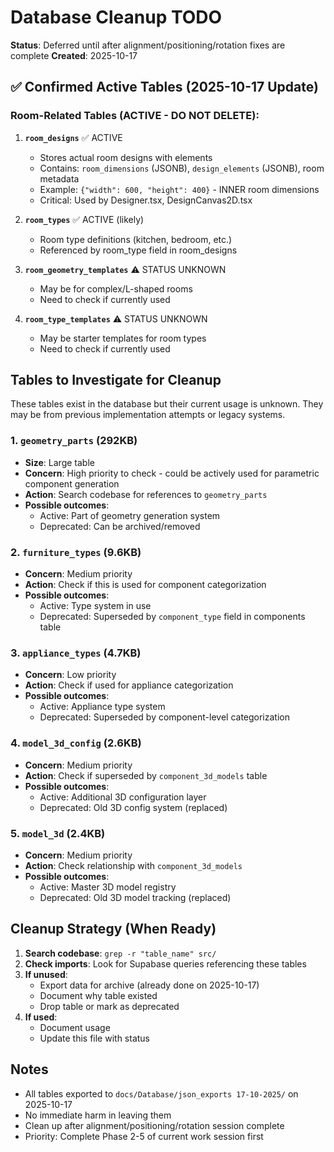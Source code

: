 # Database Cleanup TODO

**Status**: Deferred until after alignment/positioning/rotation fixes are complete
**Created**: 2025-10-17

## ✅ Confirmed Active Tables (2025-10-17 Update)

### Room-Related Tables (ACTIVE - DO NOT DELETE):
1. **`room_designs`** ✅ ACTIVE
   - Stores actual room designs with elements
   - Contains: `room_dimensions` (JSONB), `design_elements` (JSONB), room metadata
   - Example: `{"width": 600, "height": 400}` - INNER room dimensions
   - Critical: Used by Designer.tsx, DesignCanvas2D.tsx

2. **`room_types`** ✅ ACTIVE (likely)
   - Room type definitions (kitchen, bedroom, etc.)
   - Referenced by room_type field in room_designs

3. **`room_geometry_templates`** ⚠️ STATUS UNKNOWN
   - May be for complex/L-shaped rooms
   - Need to check if currently used

4. **`room_type_templates`** ⚠️ STATUS UNKNOWN
   - May be starter templates for room types
   - Need to check if currently used

## Tables to Investigate for Cleanup

These tables exist in the database but their current usage is unknown. They may be from previous implementation attempts or legacy systems.

### 1. `geometry_parts` (292KB)
- **Size**: Large table
- **Concern**: High priority to check - could be actively used for parametric component generation
- **Action**: Search codebase for references to `geometry_parts`
- **Possible outcomes**:
  - Active: Part of geometry generation system
  - Deprecated: Can be archived/removed

### 2. `furniture_types` (9.6KB)
- **Concern**: Medium priority
- **Action**: Check if this is used for component categorization
- **Possible outcomes**:
  - Active: Type system in use
  - Deprecated: Superseded by `component_type` field in components table

### 3. `appliance_types` (4.7KB)
- **Concern**: Low priority
- **Action**: Check if used for appliance categorization
- **Possible outcomes**:
  - Active: Appliance type system
  - Deprecated: Superseded by component-level categorization

### 4. `model_3d_config` (2.6KB)
- **Concern**: Medium priority
- **Action**: Check if superseded by `component_3d_models` table
- **Possible outcomes**:
  - Active: Additional 3D configuration layer
  - Deprecated: Old 3D config system (replaced)

### 5. `model_3d` (2.4KB)
- **Concern**: Medium priority
- **Action**: Check relationship with `component_3d_models`
- **Possible outcomes**:
  - Active: Master 3D model registry
  - Deprecated: Old 3D model tracking (replaced)

## Cleanup Strategy (When Ready)

1. **Search codebase**: `grep -r "table_name" src/`
2. **Check imports**: Look for Supabase queries referencing these tables
3. **If unused**:
   - Export data for archive (already done on 2025-10-17)
   - Document why table existed
   - Drop table or mark as deprecated
4. **If used**:
   - Document usage
   - Update this file with status

## Notes
- All tables exported to `docs/Database/json_exports 17-10-2025/` on 2025-10-17
- No immediate harm in leaving them
- Clean up after alignment/positioning/rotation session complete
- Priority: Complete Phase 2-5 of current work session first
